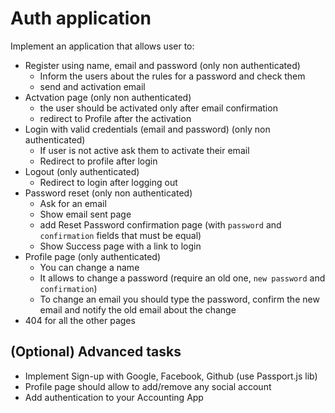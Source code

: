 # Auth application
Implement an application that allows user to:
+ Register using name, email and password (only non authenticated)
  + Inform the users about the rules for a password and check them
  + send and activation email
+ Actvation page (only non authenticated)
  + the user should be activated only after email confirmation
  + redirect to Profile after the activation
+ Login with valid credentials (email and password) (only non authenticated)
  + If user is not active ask them to activate their email
  + Redirect to profile after login
+ Logout (only authenticated)
  + Redirect to login after logging out
+ Password reset (only non authenticated)
  + Ask for an email
  + Show email sent page
  + add Reset Password confirmation page (with `password` and `confirmation` fields that must be equal)
  + Show Success page with a link to login
+ Profile page (only authenticated)
  + You can change a name
  + It allows to change a password (require an old one, `new password` and `confirmation`)
  + To change an email you should type the password, confirm the new email and notify the old email about the change
+ 404 for all the other pages

## (Optional) Advanced tasks
- Implement Sign-up with Google, Facebook, Github (use Passport.js lib)
- Profile page should allow to add/remove any social account
- Add authentication to your Accounting App
